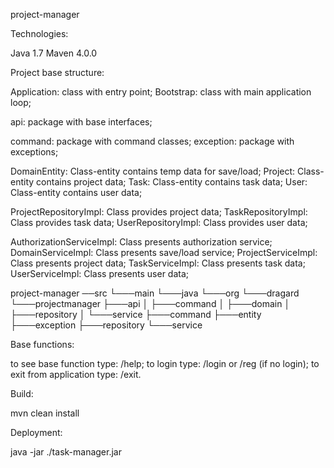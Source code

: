 project-manager


Technologies:

Java 1.7
Maven 4.0.0


Project base structure:

Application: class with entry point;
Bootstrap: class with main application loop;

api: package with base interfaces;

command: package with command classes;
exception: package with exceptions;

DomainEntity: Class-entity contains temp data for save/load;
Project: Class-entity contains project data;
Task: Class-entity contains task data;
User: Class-entity contains user data;

ProjectRepositoryImpl: Class provides project data;
TaskRepositoryImpl: Class provides task data;
UserRepositoryImpl: Class provides user data;

AuthorizationServiceImpl: Class presents authorization service;
DomainServiceImpl: Class presents save/load service;
ProjectServiceImpl: Class presents project data;
TaskServiceImpl: Class presents task data;
UserServiceImpl: Class presents user data;

project-manager
──src
  └───main
      └───java
          └───org
              └───dragard
                  └───projectmanager
                      ├───api
                      │   ├───command
                      │   ├───domain
                      │   ├───repository
                      │   └───service
                      ├───command
                      ├───entity
                      ├───exception
                      ├───repository
                      └───service


Base functions:

to see base function type: /help;
to login type: /login or /reg (if no login);
to exit from application type: /exit.


Build:

mvn clean install


Deployment:

java -jar ./task-manager.jar